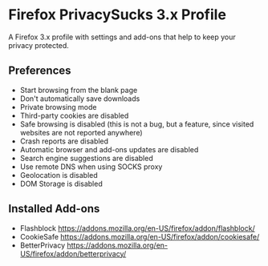 Firefox PrivacySucks 3.x Profile
================================

A Firefox 3.x profile with settings and add-ons that help to keep your privacy
protected.

Preferences
-----------

- Start browsing from the blank page
- Don't automatically save downloads
- Private browsing mode
- Third-party cookies are disabled
- Safe browsing is disabled (this is not a bug, but a feature, since visited
websites are not reported anywhere)
- Crash reports are disabled
- Automatic browser and add-ons updates are disabled
- Search engine suggestions are disabled
- Use remote DNS when using SOCKS proxy
- Geolocation is disabled
- DOM Storage is disabled

Installed Add-ons
-----------------

- Flashblock https://addons.mozilla.org/en-US/firefox/addon/flashblock/
- CookieSafe https://addons.mozilla.org/en-US/firefox/addon/cookiesafe/
- BetterPrivacy https://addons.mozilla.org/en-US/firefox/addon/betterprivacy/
